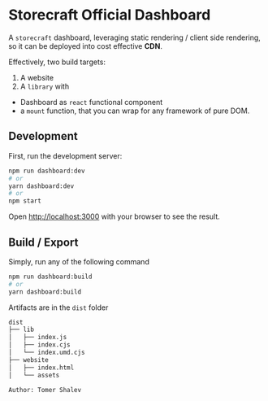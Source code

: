 # **Storecraft** Official Dashboard
A `storecraft` dashboard, leveraging static rendering / client side rendering,
so it can be deployed into cost effective **CDN**.

Effectively,  two build targets:
1. A website
2. A `library` with
  - Dashboard as `react` functional component
  - a `mount` function, that you can wrap for any framework of pure DOM.

## Development

First, run the development server:

```bash
npm run dashboard:dev
# or
yarn dashboard:dev
# or
npm start
```

Open [http://localhost:3000](http://localhost:3000) with your browser to see the result.

## Build / Export

Simply, run any of the following command

```bash
npm run dashboard:build
# or
yarn dashboard:build
```

Artifacts are in the `dist` folder
```txt
dist
├── lib
│   ├── index.js
│   ├── index.cjs
│   └── index.umd.cjs
├── website
│   ├── index.html
│   └── assets

```


```txt
Author: Tomer Shalev
```